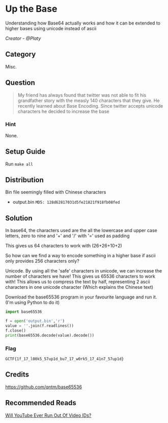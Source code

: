 # Up the Base
Understanding how Base64 actually works and how it can be extended to higher bases using unicode instead of ascii

<i>Creator - @Platy</i>

## Category
Misc.

## Question
>My friend has always found that twitter was not able to fit his grandfather story with the measly 140 characters that they give. He recently learned about Base Encoding. Since twitter accepts unicode characters he decided to increase the base

### Hint
None.

## Setup Guide
Run `make all`

## Distribution
Bin file seemingly filled with Chinese characters
- output.bin `MD5: 128d62817031d5fe21821f918fb08fed`

## Solution
In base64, the characters used are the all the lowercase and upper case letters, zero to nine and '+' and '/' with '=' used as padding

This gives us 64 characters to work with (26+26+10+2)

So how can we find a way to encode something in a higher base if ascii only provides 256 characters only?

Unicode. By using all the 'safe' characters in unicode, we can increase the number of characters we have! This gives us 65536 characters to work with! This allows us to compress the text by half, representing 2 ascii characters in one unicode character (Which explains the Chinese text)

Download the base65536 program in your favourite language and run it. (I'm using Python to do it)

```python
import base65536

f = open('output.bin','r')
value = ''.join(f.readlines())
f.close()
print(base65536.decode(value).decode())
```

### Flag
`GCTF{1f_17_l00k5_57up1d_bu7_17_w0rk5_17_41n7_57up1d}`

## Credits
https://github.com/qntm/base65536

## Recommended Reads
[Will YouTube Ever Run Out Of Video IDs?](https://www.youtube.com/watch?v=gocwRvLhDf8)
